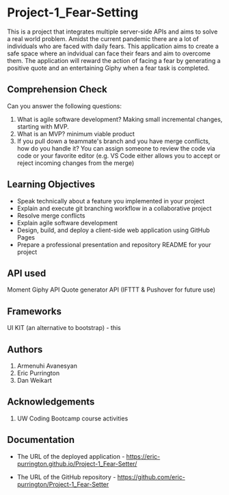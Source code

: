 # Project-1_Fear-Setting

This is a project that integrates multiple server-side APIs and aims to solve a real world problem. Amidst the current pandemic there are a lot of individuals who are faced with daily fears. This application aims to create a safe space where an indvidual can face their fears and aim to overcome them. The application will reward the action of facing a fear by generating a positive quote and an entertaining Giphy when a fear task is completed. 


## Comprehension Check
Can you answer the following questions:
1. What is agile software development? Making small incremental changes, starting with MVP. 
2. What is an MVP? minimum viable product 
3. If you pull down a teammate's branch and you have merge conflicts, how do you handle it? You can assign someone to review the code via code or your favorite editor (e.g. VS Code either allows you to accept or reject incoming changes from the merge)


## Learning Objectives

* Speak technically about a feature you implemented in your project
* Explain and execute git branching workflow in a collaborative project
* Resolve merge conflicts
* Explain agile software development
* Design, build, and deploy a client-side web application using GitHub Pages
* Prepare a professional presentation and repository README for your project


## API used 
Moment 
Giphy API
Quote generator API 
(IFTTT & Pushover for future use)


## Frameworks 

UI KIT (an alternative to bootstrap) - this


## Authors
1. Armenuhi Avanesyan 
2. Eric Purrington
3. Dan Weikart 

## Acknowledgements
1. UW Coding Bootcamp course activities


## Documentation

* The URL of the deployed application - https://eric-purrington.github.io/Project-1_Fear-Setter/

* The URL of the GitHub repository  - https://github.com/eric-purrington/Project-1_Fear-Setter
